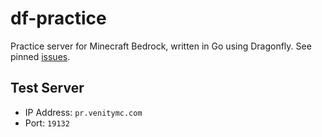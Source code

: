 # df-practice

Practice server for Minecraft Bedrock, written in Go using Dragonfly. See pinned <a href="https://github.com/AkmalFairuz/df-practice/issues">issues</a>.

## Test Server
- IP Address: `pr.venitymc.com`
- Port: `19132`
